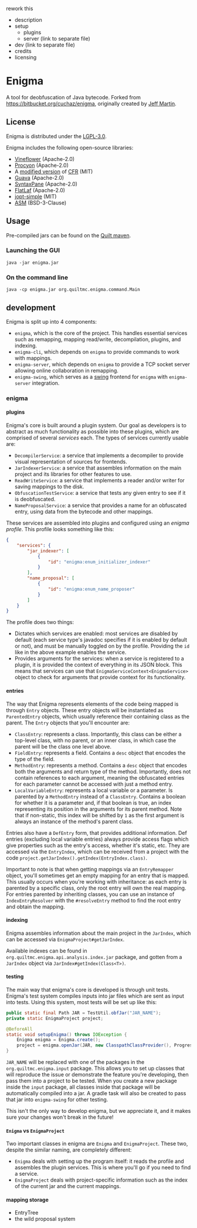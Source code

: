 rework this
- description
- setup
  - plugins
  - server (link to separate file)
- dev (link to separate file)
- credits
- licensing

# Enigma

A tool for deobfuscation of Java bytecode. Forked from <https://bitbucket.org/cuchaz/enigma>, originally created by [Jeff Martin](https://www.cuchazinteractive.com/).

## License

Enigma is distributed under the [LGPL-3.0](LICENSE).

Enigma includes the following open-source libraries:
 - [Vineflower](https://github.com/Vineflower/vineflower) (Apache-2.0)
 - [Procyon](https://github.com/mstrobel/procyon) (Apache-2.0)
 - A [modified version](https://github.com/fabricmc/cfr) of [CFR](https://github.com/leibnitz27/cfr) (MIT)
 - [Guava](https://github.com/google/guava) (Apache-2.0)
 - [SyntaxPane](https://github.com/Sciss/SyntaxPane) (Apache-2.0)
 - [FlatLaf](https://github.com/JFormDesigner/FlatLaf) (Apache-2.0)
 - [jopt-simple](https://github.com/jopt-simple/jopt-simple) (MIT)
 - [ASM](https://asm.ow2.io/) (BSD-3-Clause)

## Usage

Pre-compiled jars can be found on the [Quilt maven](https://maven.quiltmc.org/repository/release/org/quiltmc/).

### Launching the GUI

`java -jar enigma.jar`

### On the command line

`java -cp enigma.jar org.quiltmc.enigma.command.Main`

## development

Enigma is split up into 4 components:
- `enigma`, which is the core of the project. This handles essential services such as remapping, mapping read/write, decompilation, plugins, and indexing.
- `enigma-cli`, which depends on `enigma` to provide commands to work with mappings.
- `enigma-server`, which depends on `enigma` to provide a TCP socket server allowing online collaboration in remapping.
- `enigma-swing`, which serves as a [swing](https://docs.oracle.com/javase/tutorial/uiswing/) frontend for `enigma` with `enigma-server` integration.

### enigma

#### plugins

Enigma's core is built around a plugin system. Our goal as developers is to abstract as much functionality as possible into these plugins, which are comprised of several *services* each. The types of services currently usable are:
- `DecompilerService`: a service that implements a decompiler to provide visual representation of sources for frontends.
- `JarIndexerService`: a service that assembles information on the main project and its libraries for other features to use.
- `ReadWriteService`: a service that implements a reader and/or writer for saving mappings to the disk.
- `ObfuscationTestService`: a service that tests any given entry to see if it is deobfuscated.
- `NameProposalService`: a service that provides a name for an obfuscated entry, using data from the bytecode and other mappings.

These services are assembled into plugins and configured using an *enigma profile*. This profile looks something like this:
```json
{
	"services": {
		"jar_indexer": [
			{
				"id": "enigma:enum_initializer_indexer"
			}
		],
		"name_proposal": [
			{
				"id": "enigma:enum_name_proposer"
			}
		]
	}
}
```

The profile does two things:
- Dictates which services are enabled: most services are disabled by default (each service type's javadoc specifies if it is enabled by default or not), and must be manually toggled on by the profile. Providing the `id` like in the above example enables the service.
- Provides arguments for the services: when a service is registered to a plugin, it is provided the context of everything in its JSON block. This means that services can use that `EnigmaServiceContext<EnigmaService>` object to check for arguments that provide context for its functionality.

#### entries

The way that Enigma represents elements of the code being mapped is through `Entry` objects. These entry objects will be instantiated as `ParentedEntry` objects, which usually reference their containing class as the parent. The `Entry` objects that you'll encounter are:
- `ClassEntry`: represents a class. Importantly, this class can be either a top-level class, with no parent, or an inner class, in which case the parent will be the class one level above.
- `FieldEntry`: represents a field. Contains a `desc` object that encodes the type of the field.
- `MethodEntry`: represents a method. Contains a `desc` object that encodes both the arguments and return type of the method. Importantly, does not contain references to each argument, meaning the obfuscated entries for each parameter cannot be accessed with just a method entry.
- `LocalVariableEntry`: represents a local variable or a parameter. Is parented by a `MethodEntry` instead of a `ClassEntry`. Contains a boolean for whether it is a parameter and, if that boolean is true, an index representing its position in the arguments for its parent method. Note that if non-static, this index will be shifted by `1` as the first argument is always an instance of the method's parent class.

Entries also have a `DefEntry` form, that provides additional information. Def entries (excluding local variable entries) always provide access flags which give properties such as the entry's access, whether it's static, etc. They are accessed via the `EntryIndex`, which can be received from a project with the code `project.getJarIndex().getIndex(EntryIndex.class)`.

Important to note is that when getting mappings via an `EntryRemapper` object, you'll sometimes get an empty mapping for an entry that is mapped. This usually occurs when you're working with inheritance: as each entry is parented by a specific class, only the root entry will own the real mapping. For entries parented by inheriting classes, you can use an instance of `IndexEntryResolver` with the `#resolveEntry` method to find the root entry and obtain the mapping.

#### indexing

Enigma assembles information about the main project in the `JarIndex`, which can be accessed via `EnigmaProject#getJarIndex`.

Available indexes can be found in `org.quiltmc.enigma.api.analysis.index.jar` package, and gotten from a `JarIndex` object via `JarIndex#getIndex(Class<T>)`.

#### testing

The main way that enigma's core is developed is through unit tests. Enigma's test system compiles inputs into jar files which are sent as input into tests. Using this system, most tests will be set up like this:
```java
public static final Path JAR = TestUtil.obfJar("JAR_NAME");
private static EnigmaProject project;

@BeforeAll
static void setupEnigma() throws IOException {
	Enigma enigma = Enigma.create();
	project = enigma.openJar(JAR, new ClasspathClassProvider(), ProgressListener.createEmpty());
}
```

`JAR_NAME` will be replaced with one of the packages in the `org.quiltmc.enigma.input` package. This allows you to set up classes that will reproduce the issue or demonstrate the feature you're developing, then pass them into a project to be tested. When you create a new package inside the `input` package, all classes inside that package will be automatically compiled into a jar. A gradle task will also be created to pass that jar into `enigma-swing` for other testing.

This isn't the only way to develop enigma, but we appreciate it, and it makes sure your changes won't break in the future!

#### `Enigma` vs `EnigmaProject`

Two important classes in enigma are `Enigma` and `EnigmaProject`. These two, despite the similar naming, are completely different:
- `Enigma` deals with setting up the program itself: it reads the profile and assembles the plugin services. This is where you'll go if you need to find a service.
- `EnigmaProject` deals with project-specific information such as the index of the current jar and the current mappings.

#### mapping storage

- EntryTree
- the wild proposal system
